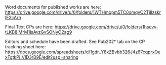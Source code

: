 Word documents for published works are here:
https://drive.google.com/drive/u/0/folders/1WTHmopm5TC0omqvC2TjIlzskrIF2cArh

Final Text CPs are here:
https://drive.google.com/drive/u/0/folders/1hsevv-tLKB8iMrM1IsAvzGvSONyO2ag9

Editors and schedule have been drafted. See Pub202* tab on the CP tracking sheet here: https://docs.google.com/spreadsheets/d/1gdr_Y8xZBvbb326J4z67cqprxOexFgtkPj_VlD3rB9E/edit?usp=sharing
